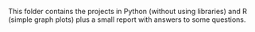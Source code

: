 This folder contains the projects in Python (without using libraries) and R (simple graph plots) plus a small report with answers to some questions.
